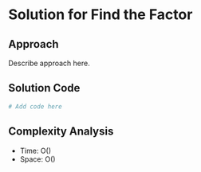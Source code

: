 # Solution for Find the Factor

## Approach

Describe approach here.

## Solution Code

```python
# Add code here
```
## Complexity Analysis

- Time: O() 
- Space: O()
